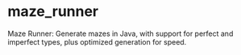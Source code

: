 # maze_runner
Maze Runner: Generate mazes in Java, with support for perfect and imperfect types, plus optimized generation for speed.
